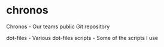 chronos
=======

Chronos - Our teams public Git repository

dot-files - Various dot-files
scripts - Some of the scripts I use

